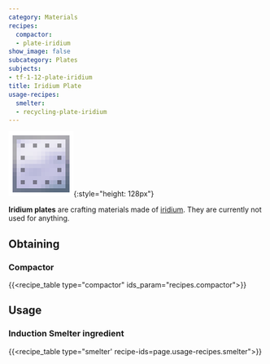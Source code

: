 ```yaml
---
category: Materials
recipes:
  compactor:
  - plate-iridium
show_image: false
subcategory: Plates
subjects:
- tf-1-12-plate-iridium
title: Iridium Plate
usage-recipes:
  smelter:
  - recycling-plate-iridium
---
```


![Iridium plate](/assets/images/docs/1.12/thermal-foundation/plate-iridium.png){:style="height: 128px"}


**Iridium plates** are crafting materials made of
[iridium](../iridium-ingot/). They are currently not used for anything.


Obtaining
---------

### Compactor
{{<recipe_table type="compactor" ids_param="recipes.compactor">}}


Usage
-----

### Induction Smelter ingredient
{{<recipe_table type="smelter' recipe-ids=page.usage-recipes.smelter">}}
